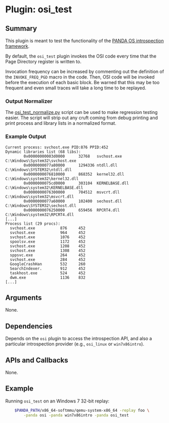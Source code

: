 # Plugin: osi_test

## Summary

This plugin is meant to test the functionality of the [PANDA OS introspection framework](../osi).

By default, the `osi_test` plugin invokes the OSI code every time that the Page Directory register is written to.

Invocation frequency can be increased by commenting out the definition of the `INVOKE_FREQ_PGD` macro in the code. Then, OSI code will be invoked before the execution of each basic block. Be warned that this may be too frequent and even small traces will take a long time to be replayed.

### Output Normalizer

The [osi_test_normalize.py](osi_test_normalize.py) script can be used to make regression testing easier.  The script will strip out any cruft coming from debug printing and print process and library lists in a normalized format.

### Example Output

    Current process: svchost.exe PID:876 PPID:452
    Dynamic libraries list (68 libs):
            0x00000000003d0000      32768   svchost.exe              C:\Windows\System32\svchost.exe
            0x0000000077a80000      1294336 ntdll.dll                C:\Windows\SYSTEM32\ntdll.dll
            0x0000000076810000      868352  kernel32.dll             C:\Windows\system32\kernel32.dll
            0x0000000075cd0000      303104  KERNELBASE.dll           C:\Windows\system32\KERNELBASE.dll
            0x0000000076300000      704512  msvcrt.dll               C:\Windows\system32\msvcrt.dll
            0x0000000077a60000      102400  sechost.dll              C:\Windows\SYSTEM32\sechost.dll
            0x0000000076250000      659456  RPCRT4.dll               C:\Windows\system32\RPCRT4.dll
    [...]
    Process list (29 procs):
      svchost.exe           876     452
      svchost.exe           964     452
      svchost.exe           1076    452
      spoolsv.exe           1172    452
      svchost.exe           1208    452
      svchost.exe           1308    452
      sppsvc.exe            264     452
      svchost.exe           284     452
      GoogleCrashHan        532     260
      SearchIndexer.        912     452
      taskhost.exe          524     452
      dwm.exe               1136    832
    [...]

## Arguments

None.

## Dependencies

Depends on the `osi` plugin to access the introspection API, and also a particular introspection provider (e.g., `osi_linux` or `win7x86intro`).

## APIs and Callbacks

None.

## Example

Running `osi_test` on an Windows 7 32-bit replay:

```sh
    $PANDA_PATH/x86_64-softmmu/qemu-system-x86_64 -replay foo \
        -panda osi -panda win7x86intro -panda osi_test
```